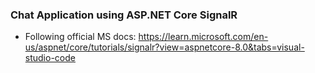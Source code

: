 ### Chat Application using ASP.NET Core SignalR

- Following official MS docs: https://learn.microsoft.com/en-us/aspnet/core/tutorials/signalr?view=aspnetcore-8.0&tabs=visual-studio-code